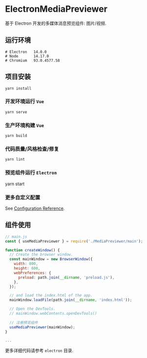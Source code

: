 # ElectronMediaPreviewer
基于 Electron 开发的多媒体消息预览组件: 图片/视频.

## 运行环境
```
# Electron   14.0.0
# Node       14.17.0
# Chromium   93.0.4577.58
```

## 项目安装
```
yarn install
```

### 开发环境运行 `Vue`
```
yarn serve
```

### 生产环境构建 `Vue`
```
yarn build
```

### 代码质量/风格检查/修复
```
yarn lint
```

### 预览组件运行 `Electron`
yarn start

### 更多自定义配置
See [Configuration Reference](https://cli.vuejs.org/config/).

## 组件使用

```js
// main.js
const { useMediaPreviewer } = require('./MediaPreviewer/main');

function createWindow() {
  // Create the browser window.
  const mainWindow = new BrowserWindow({
    width: 800,
    height: 600,
    webPreferences: {
      preload: path.join(__dirname, 'preload.js'),
    },
  });

  // and load the index.html of the app.
  mainWindow.loadFile(path.join(__dirname, 'index.html'));

  // Open the DevTools.
  // mainWindow.webContents.openDevTools()
  
  // 注册预览组件
  useMediaPreviewer(mainWindow);
}

...
```

更多详细代码请参考 `electron` 目录.